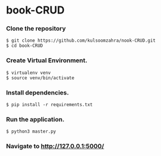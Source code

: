# book-CRUD

### Clone the repository
```
$ git clone https://github.com/kulsoomzahra/nook-CRUD.git
$ cd book-CRUD
```
### Create Virtual Environment.
```
$ virtualenv venv
$ source venv/bin/activate
```
### Install dependencies.
```
$ pip install -r requirements.txt
```
### Run the application.
```
$ python3 master.py
```
### Navigate to http://127.0.0.1:5000/
